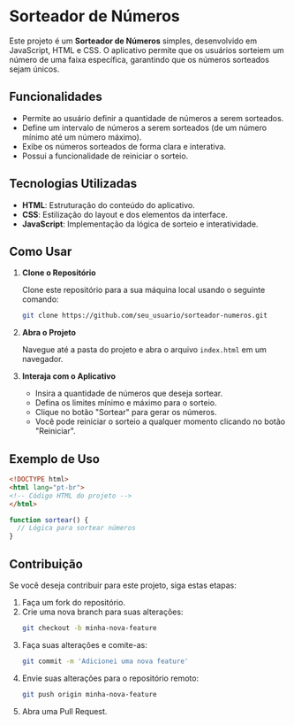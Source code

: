 
# Sorteador de Números

Este projeto é um **Sorteador de Números** simples, desenvolvido em JavaScript, HTML e CSS. O aplicativo permite que os usuários sorteiem um número de uma faixa específica, garantindo que os números sorteados sejam únicos.

## Funcionalidades

- Permite ao usuário definir a quantidade de números a serem sorteados.
- Define um intervalo de números a serem sorteados (de um número mínimo até um número máximo).
- Exibe os números sorteados de forma clara e interativa.
- Possui a funcionalidade de reiniciar o sorteio.

## Tecnologias Utilizadas

- **HTML**: Estruturação do conteúdo do aplicativo.
- **CSS**: Estilização do layout e dos elementos da interface.
- **JavaScript**: Implementação da lógica de sorteio e interatividade.

## Como Usar

1. **Clone o Repositório**

   Clone este repositório para a sua máquina local usando o seguinte comando:

   ```bash
   git clone https://github.com/seu_usuario/sorteador-numeros.git
   ```

2. **Abra o Projeto**

   Navegue até a pasta do projeto e abra o arquivo `index.html` em um navegador.

3. **Interaja com o Aplicativo**

   - Insira a quantidade de números que deseja sortear.
   - Defina os limites mínimo e máximo para o sorteio.
   - Clique no botão "Sortear" para gerar os números.
   - Você pode reiniciar o sorteio a qualquer momento clicando no botão "Reiniciar".

## Exemplo de Uso

```html
<!DOCTYPE html>
<html lang="pt-br">
<!-- Código HTML do projeto -->
</html>
```

```javascript
function sortear() {
  // Lógica para sortear números
}
```


## Contribuição

Se você deseja contribuir para este projeto, siga estas etapas:

1. Faça um fork do repositório.
2. Crie uma nova branch para suas alterações:
   ```bash
   git checkout -b minha-nova-feature
   ```
3. Faça suas alterações e comite-as:
   ```bash
   git commit -m 'Adicionei uma nova feature'
   ```
4. Envie suas alterações para o repositório remoto:
   ```bash
   git push origin minha-nova-feature
   ```
5. Abra uma Pull Request.



